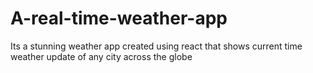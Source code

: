 # A-real-time-weather-app
Its a stunning weather app created using react that shows current time weather update of any city across the globe 
